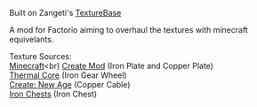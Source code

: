 Built on Zangeti's [TextureBase](https://github.com/Zangeti/TextureBase)

A mod for Factorio aiming to overhaul the textures with minecraft equivelants.<br>

Texture Sources:<br>
[Minecraft](https://minecraft.net)<br)
[Create Mod](https://github.com/Creators-of-Create/Create) (Iron Plate and Copper Plate)<br>
[Thermal Core](https://github.com/CoFH/ThermalCore) (Iron Gear Wheel)<br>
[Create: New Age](https://gitlab.com/antarcticgardens/create-new-age) (Copper Cable)<br>
[Iron Chests](https://github.com/progwml6/ironchest/tree/1.12) (Iron Chest)
